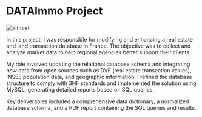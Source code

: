 # DATAImmo Project

![alt text](https://github.com/[username]/[reponame]/blob/[branch]/16062363168182.png?raw=true)

In this project, I was responsible for modifying and enhancing a real estate and land transaction database in France. The objective was to collect and analyze market data to help regional agencies better support their clients.

My role involved updating the relational database schema and integrating new data from open sources such as DVF (real estate transaction values), INSEE population data, and geographic information. I refined the database structure to comply with 3NF standards and implemented the solution using MySQL, generating detailed reports based on SQL queries.

Key deliverables included a comprehensive data dictionary, a normalized database schema, and a PDF report containing the SQL queries and results.
